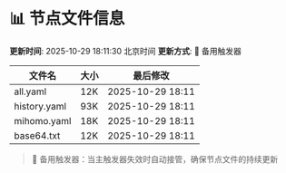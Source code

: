 # 📊 节点文件信息

**更新时间**: 2025-10-29 18:11:30 北京时间
**更新方式**: 🔄 备用触发器

| 文件名 | 大小 | 最后修改 |
|--------|------|----------|
| all.yaml | 12K | 2025-10-29 18:11 |
| history.yaml | 93K | 2025-10-29 18:11 |
| mihomo.yaml | 18K | 2025-10-29 18:11 |
| base64.txt | 12K | 2025-10-29 18:11 |

> 🔄 备用触发器：当主触发器失效时自动接管，确保节点文件的持续更新
